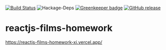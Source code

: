 [![Build Status](https://travis-ci.com/halaveika/reactjs-films-homework.svg?branch=master)](https://travis-ci.com/halaveika/reactjs-films-homework)
![Hackage-Deps](https://img.shields.io/hackage-deps/v/lens.svg)
[![Greenkeeper badge](https://badges.greenkeeper.io/halaveika/reactjs-films-homework.svg)](https://greenkeeper.io/)
[![GitHub release](https://img.shields.io/github/release/halaveika/reactjs-films-homework.svg)](https://github.com/halaveika/reactjs-films-homework/releases/latest)

# reactjs-films-homework

https://reactjs-films-homework-xi.vercel.app/
